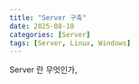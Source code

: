 ```yaml
---
title: "Server 구축"
date: 2025-08-10
categories: [Server]
tags: [Server, Linux, Windows]
---
```


Server 란 무엇인가,
